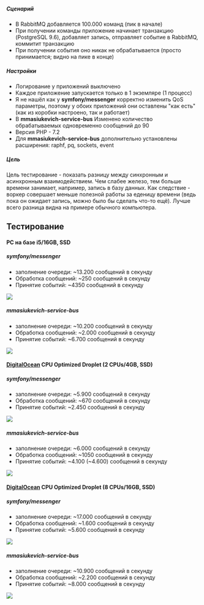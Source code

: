 ##### Сценарий
* В RabbitMQ добавляется 100.000 команд (пик в начале)
* При получении команды приложение начинает транзакцию (PostgreSQL 9.6), добавляет запись, отправляет событие в RabbitMQ, коммитит транзакцию
* При получении события оно никак не обрабатывается (просто принимается; видно на пике в конце)

##### Настройки
* Логирование у приложений выключено
* Каждое приложение запускается только в 1 экземляре (1 процесс)
* Я не нашёл как у **symfony/messenger** корректно изменить QoS параметры, поэтому у обоих приложений они оставлены "как есть" (как из коробки настроено, так и работает)
* В **mmasiukevich-service-bus** Изменено количество обрабатываемых одновременно сообщений до 90
* Версия PHP - 7.2
* Для **mmasiukevich-service-bus** дополнительно установлены расширения: raphf, pq, sockets, event

##### Цель
Цель тестирование - показать разницу между синхронным и асинхронным взаимодействием. Чем слабее железо, тем больше времени занимает, например, запись в базу данных. Как следствие - воркер совершает меньше полезной работы за еденицу времени (ведь пока он ожидает запись, можно было бы сделать что-то ещё). Лучше всего разница видна на примере обычного компьютера.

## Тестирование

#### PC на базе i5/16GB, SSD

##### **symfony/messenger**
* заполнение очереди: ~13.200 сообщений в секунду
* Обработка сообщений: ~250 сообщений в секунду
* Принятие событий: ~4350 сообщений в секунду

![](https://github.com/mmasiukevich/performance-comparison/blob/master/results/messenger-pc.png)

##### **mmasiukevich-service-bus**
* заполнение очереди: ~10.200 сообщений в секунду
* Обработка сообщений: ~2.000 сообщений в секунду
* Принятие событий: ~6.700 сообщений в секунду

![](https://github.com/mmasiukevich/performance-comparison/blob/master/results/service-bus-pc.png)

#### [DigitalOcean](https://www.digitalocean.com/) CPU Optimized Droplet (2 CPUs/4GB, SSD)

##### **symfony/messenger**
* заполнение очереди: ~5.900 сообщений в секунду
* Обработка сообщений: ~670 сообщений в секунду
* Принятие событий: ~2.450 сообщений в секунду

![](https://github.com/mmasiukevich/performance-comparison/blob/master/results/messenger-1.png)

##### **mmasiukevich-service-bus**
* заполнение очереди: ~6.000 сообщений в секунду
* Обработка сообщений: ~1050 сообщений в секунду
* Принятие событий: ~4.100 (~4.600) сообщений в секунду

![](https://github.com/mmasiukevich/performance-comparison/blob/master/results/service-bus-1.png)

#### [DigitalOcean](https://www.digitalocean.com/) CPU Optimized Droplet (8 CPUs/16GB, SSD)

##### **symfony/messenger**
* заполнение очереди: ~17.000 сообщений в секунду
* Обработка сообщений: ~1.600 сообщений в секунду
* Принятие событий: ~5.600 сообщений в секунду

![](https://github.com/mmasiukevich/performance-comparison/blob/master/results/messenger-2.png)

##### **mmasiukevich-service-bus**
* заполнение очереди: ~10.900 сообщений в секунду
* Обработка сообщений: ~2.200 сообщений в секунду
* Принятие событий: ~8.000 сообщений в секунду

![](https://github.com/mmasiukevich/performance-comparison/blob/master/results/service-bus-2.png)
